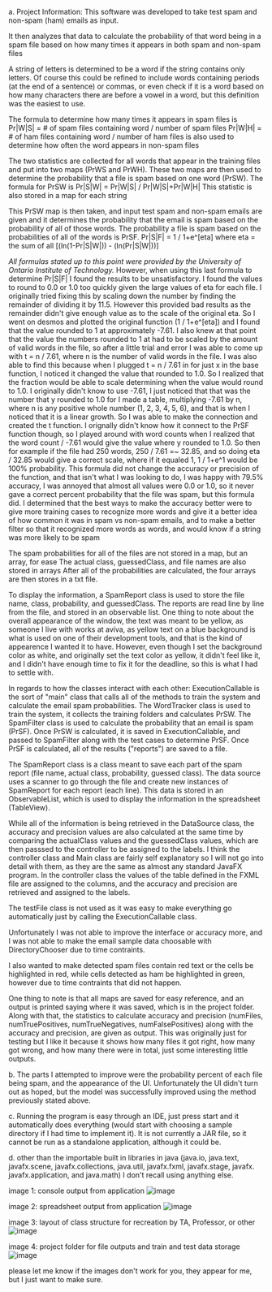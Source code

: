 a. Project Information:
  This software was developed to take test spam and non-spam (ham) emails as input.
  
  It then analyzes that data to calculate the probability of that word being in a spam file 
  based on how many times it appears in both spam and non-spam files
  
  A string of letters is determined to be a word if the string contains only letters.
  Of course this could be refined to include words containing periods (at the end of a sentence) or       commas, or even check if it is a word based on how many characters there are before a vowel in a word,   but this definition was the easiest to use.
  
  The formula to determine how many times it appears in spam files is 
  Pr|W|S| = # of spam files containing word / number of spam files
  Pr|W|H| = # of ham files containing word / number of ham files is also used to determine how often the    word appears in non-spam files
  
  The two statistics are collected for all words that appear in the training files and put into two maps    (PrWS and PrWH). 
  These two maps are then used to determine the probability that a file is spam based on one word         (PrSW). 
  The formula for PrSW is Pr|S|W| = Pr|W|S| / Pr|W|S|+Pr|W|H|
  This statistic is also stored in a map for each string
  
  This PrSW map is then taken, and input test spam and non-spam emails are given and it determines the      probability that the email is spam based on the probability of all of those words. 
  The probability a file is spam based on the probabilities of all of the words is PrSF.
  Pr|S|F| = 1 / 1+e^[eta] where eta = the sum of all [(ln(1-Pr|S|W|)) - (ln(Pr|S|W|))]
  
  *All formulas stated up to this point were provided by the University of Ontario Institute of                Technology.*
  However, when using this last formula to determine Pr|S|F| I found the results to be unsatisfactory. I found the values to round to 0.0 or 1.0 too quickly given the large        values of eta for each file. I originally tried fixing this by scaling down the number by finding the remainder of dividing it by 11.5. 
  However this provided bad results as the remainder didn't give enough value as to the scale of the original eta.
  So I went on desmos and plotted the original function (1 / 1+e^[eta]) and I found that the value      rounded to 1 at approximately -7.61. 
  I also knew at that point that the value the numbers rounded to 1 at had to be scaled by the amount   of valid words in the file, so after a little trial and error I was able    to come up with t = n /     7.61, where n is the number of valid words in the file. 
  I was also able to find this because when I plugged t = n / 7.61 in for just x in the base            function, I noticed it changed the value that rounded to 1.0. 
  So I realized that the fraction would be able to scale determining when the value would round to      1.0.
  I originally didn't know to use -7.61, I just noticed that that was the number that y rounded to 1.0 for 
  I made a table, multiplying -7.61 by n, where n is any positive whole number (1, 2, 3, 4, 5, 6), and that is when I noticed that it is a linear growth. 
  So I was able to make the connection and created the t function. I orignally didn't know how it connect to the PrSF function though, so I played around with word counts when I   realized that the word count / -7.61 would give the value where y rounded to 1.0. 
  So then for example if the file had 250 words, 250 / 7.61 =~ 32.85, and so doing eta / 32.85 would give a correct scale, where if it equaled 1, 1 / 1+e^1 would be 100%           probability. 
  This formula did not change the accuracy or precision of the function, and that isn't what I was looking to do, I was happy with 79.5% accuracy, I was annoyed that almost all   values were 0.0 or 1.0, so it never gave a correct percent probability that the file was spam, but this formula did. 
  I determined that the best ways to make the accuracy better were to give more training cases to recognize more words and give it a better idea of how common it was in spam vs    non-spam emails, and to make a better filter so that it recognized more words as words, and would know if a string was more likely to be spam 
  
  The spam probabilities for all of the files are not stored in a map, but an array, for ease
  The actual class, guessedClass, and file names are also stored in arrays
  After all of the probabilities are calculated, the four arrays are then stores in a txt file. 
  
  To display the information, a SpamReport class is used to store the file name, class, probability, and guessedClass. 
  The reports are read line by line from the file, and stored in an observable list. 
  One thing to note about the overall appearance of the window, the text was meant to be yellow, as someone I live with works at aviva,
  as yellow text on a blue background is what is used on one of their development tools, and that is the kind of appearence I wanted it to have.
  However, even though I set the background color as white, and originally set the text color as yellow, it didn't feel like it, and I didn't have enough time to fix it for the    deadline, so this is what I had to settle with. 
  
  In regards to how the classes interact with each other:
  ExecutionCallable is the sort of "main" class that calls all of the methods to train the system and calculate the email spam probabilities.
  The WordTracker class is used to train the system, it collects the training folders and calculates PrSW.
  The SpamFilter class is used to calculate the probability that an email is spam (PrSF). 
  Once PrSW is calculated, it is saved in ExecutionCallable, and passed to SpamFilter along with the test cases to determine PrSF.
  Once PrSF is calculated, all of the results ("reports") are saved to a file. 
  
  The SpamReport class is a class meant to save each part of the spam report (file name, actual class, probability, guessed class).
  The data source uses a scanner to go through the file and create new instances of SpamReport for each report (each line).
  This data is stored in an ObservableList, which is used to display the information in the spreadsheet (TableView).
  
  While all of the information is being retrieved in the DataSource class, the accuracy and precision values are also calculated at the same time by comparing the actualClass      values and the guessedClass values, which are then passsed to the controller to be assigned to the labels. I think the controller class and Main class are fairly self            explanatory so I will not go into detail with them, as they are the same as almost any standard JavaFX program. 
  In the controller class the values of the table defined in the FXML file are assigned to the columns, and the accuracy and precision are retrieved and assigned to the labels.
  
  The testFile class is not used as it was easy to make everything go automatically just by calling the ExecutionCallable class. 
  
  Unfortunately I was not able to improve the interface or accuracy more, and I was not able to make the email sample data choosable with DirectoryChooser due to time              contraints.
  
  I also wanted to make detected spam files contain red text or the cells be highlighted in red, while cells detected as ham be highlighted in green, however due to time           contraints that did not happen.
  
  One thing to note is that all maps are saved for easy reference, and an output is printed saying where it was saved, which is in the project folder.
  Along with that, the statistics to calculate accuracy and precision (numFiles, numTruePositives, numTrueNegatives, numFalsePositives) along with the accuracy and precision,      are given as output. This was originally just for testing but I like it because it shows how many files it got right, how many got wrong, and how many there were in total,      just some interesting little outputs.
  
  
  b. The parts I attempted to improve were the probability percent of each file being spam, and the appearance of the UI. Unfortunately the UI didn't turn out as hoped, but the    model was successfully improved using the method previously stated above.
  
  c. Running the program is easy through an IDE, just press start and it automatically does everything (would start with choosing a sample directory if I had time to implement     it).
  It is not currently a JAR file, so it cannot be run as a standalone application, although it could be. 
  
  d. other than the importable built in libraries in java (java.io, java.text, javafx.scene, javafx.collections, java.util, javafx.fxml, javafx.stage, javafx.                     javafx.application, and java.math) I don't recall using anything else. 
  
  
 image 1: console output from application
 ![image](https://user-images.githubusercontent.com/71024596/110417267-443e8e00-8063-11eb-90d3-65cd799a5deb.png)

image 2: spreadsheet output from application
![image](https://user-images.githubusercontent.com/71024596/110417363-764ff000-8063-11eb-8a9d-1695ffbdb1af.png)

image 3: layout of class structure for recreation by TA, Professor, or other
![image](https://user-images.githubusercontent.com/71024596/110417411-95e71880-8063-11eb-8930-c74dd8cbf0cb.png)

image 4: project folder for file outputs and train and test data storage
![image](https://user-images.githubusercontent.com/71024596/110417504-b9aa5e80-8063-11eb-838f-a1489eeb6422.png)


please let me know if the images don't work for you, they appear for me, but I just want to make sure. 
